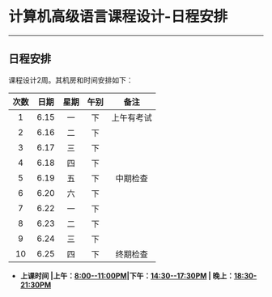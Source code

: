# 计算机高级语言课程设计-日程安排
---
## 日程安排
课程设计2周。其机房和时间安排如下：

| 次数 | 日期 | 星期 | 午别 |  备注   |
| :--: | :--: | :--: | :--: |:------: |
|  1   | 6.15 |  一  |  下  | 上午有考试 |
|  2   | 6.16 |  二  |  下  |          |
|  3   | 6.17 |  三  |  下  |           |
|  4   | 6.18 |  四  |  下  |   |
|  5   | 6.19 |  五  |  下  |     中期检查      |
|  6   | 6.20 |  六  |  下  |           |
|  7   | 6.22 |  一  |  下  |           |
|  8   | 6.23 |  二  |  下  |   		  |
|  9   | 6.24 |  三  |  下  |          |
|  10  | 6.25 |  四  |  下  |  终期检查  |

- **上课时间  |上午：<u>8:00--11:00PM</u>|下午：<u>14:30--17:30PM</u>  | 晚上：<u>18:30-21:30PM</u>**